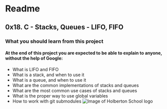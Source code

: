 # Readme
## 0x18. C - Stacks, Queues - LIFO, FIFO
### What you should learn from this project
#### At the end of this project you are expected to be able to explain to anyone, without the help of Google:
* What is LIFO and FIFO
* What is a stack, and when to use it
* What is a queue, and when to use it
* What are the common implementations of stacks and queues
* What are the most common use cases of stacks and queues
* What is the proper way to use global variables
* How to work with git submodules
![Image of Holberton School logo](https://www.holbertonschool.com/assets/holberton-logo-1cc451260ca3cd297def53f2250a9794810667c7ca7b5fa5879a569a457bf16f.png)
